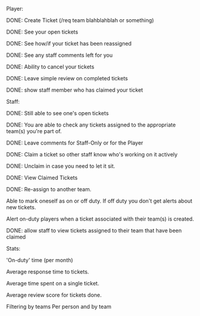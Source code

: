 Player:


DONE: Create Ticket (/req team blahblahblah or something)

DONE: See your open tickets
       
DONE: See how/if your ticket has  been reassigned

DONE: See any staff comments left for you

DONE: Ability to cancel your tickets

DONE: Leave simple review on completed tickets

DONE: show staff member who has claimed your ticket

Staff:


DONE: Still able to see one's open tickets

DONE: You are able to check any tickets assigned to the appropriate team(s) you're part of.

DONE: Leave comments for Staff-Only or for the Player

DONE: Claim a ticket so other staff know who's working on it actively

DONE: Unclaim in case you need to let it sit.

DONE: View Claimed Tickets

DONE: Re-assign to another team.

Able to mark oneself as on or off duty. If off duty you don't get alerts about new tickets.

Alert on-duty players when a ticket associated with their team(s) is created.

DONE: allow staff to view tickets assigned to their team that have been claimed

Stats:


'On-duty' time (per month)

Average response time to tickets.

Average time spent on a single ticket.


Average review score for tickets done.

Filtering by teams
Per person and by team